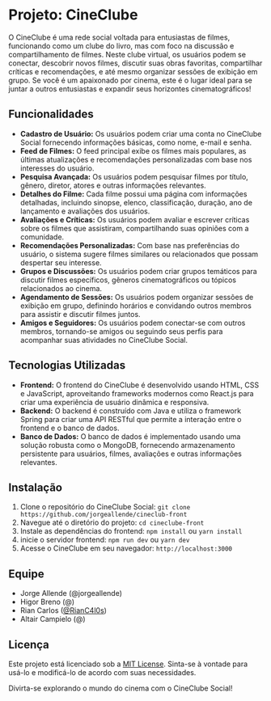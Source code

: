 # Projeto: CineClube

O CineClube é uma rede social voltada para entusiastas de filmes, funcionando como um clube do livro, mas com foco na discussão e compartilhamento de filmes. Neste clube virtual, os usuários podem se conectar, descobrir novos filmes, discutir suas obras favoritas, compartilhar críticas e recomendações, e até mesmo organizar sessões de exibição em grupo. Se você é um apaixonado por cinema, este é o lugar ideal para se juntar a outros entusiastas e expandir seus horizontes cinematográficos!

## Funcionalidades

- **Cadastro de Usuário:** Os usuários podem criar uma conta no CineClube Social fornecendo informações básicas, como nome, e-mail e senha.
- **Feed de Filmes:** O feed principal exibe os filmes mais populares, as últimas atualizações e recomendações personalizadas com base nos interesses do usuário.
- **Pesquisa Avançada:** Os usuários podem pesquisar filmes por título, gênero, diretor, atores e outras informações relevantes.
- **Detalhes do Filme:** Cada filme possui uma página com informações detalhadas, incluindo sinopse, elenco, classificação, duração, ano de lançamento e avaliações dos usuários.
- **Avaliações e Críticas:** Os usuários podem avaliar e escrever críticas sobre os filmes que assistiram, compartilhando suas opiniões com a comunidade.
- **Recomendações Personalizadas:** Com base nas preferências do usuário, o sistema sugere filmes similares ou relacionados que possam despertar seu interesse.
- **Grupos e Discussões:** Os usuários podem criar grupos temáticos para discutir filmes específicos, gêneros cinematográficos ou tópicos relacionados ao cinema.
- **Agendamento de Sessões:** Os usuários podem organizar sessões de exibição em grupo, definindo horários e convidando outros membros para assistir e discutir filmes juntos.
- **Amigos e Seguidores:** Os usuários podem conectar-se com outros membros, tornando-se amigos ou seguindo seus perfis para acompanhar suas atividades no CineClube Social.

## Tecnologias Utilizadas

- **Frontend:** O frontend do CineClube é desenvolvido usando HTML, CSS e JavaScript, aproveitando frameworks modernos como React.js para criar uma experiência de usuário dinâmica e responsiva.
- **Backend:** O backend é construído com Java e utiliza o framework Spring para criar uma API RESTful que permite a interação entre o frontend e o banco de dados.
- **Banco de Dados:** O banco de dados é implementado usando uma solução robusta como o MongoDB, fornecendo armazenamento persistente para usuários, filmes, avaliações e outras informações relevantes.

## Instalação

1. Clone o repositório do CineClube Social: `git clone https://github.com/jorgeallende/cineclub-front`
2. Navegue até o diretório do projeto: `cd cineclube-front`
3. Instale as dependências do frontend: `npm install` ou `yarn install`
4. inicie o servidor frontend: `npm run dev` ou `yarn dev`
5. Acesse o CineClube em seu navegador: `http://localhost:3000`

## Equipe

- Jorge Allende (@jorgeallende)
- Higor Breno (@)
- Rian Carlos ([@RianC4l0s](https://github.com/RianC4rl0s))
- Altair Campielo (@)

## Licença

Este projeto está licenciado sob a [MIT License](https://opensource.org/licenses/MIT). Sinta-se à vontade para usá-lo e modificá-lo de acordo com suas necessidades.

Divirta-se explorando o mundo do cinema com o CineClube Social!
